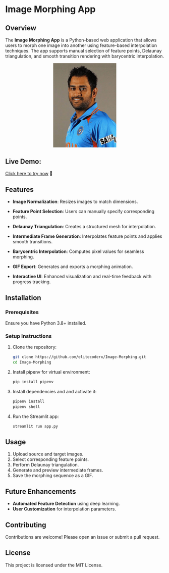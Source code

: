 # Image Morphing App

## Overview
The **Image Morphing App** is a Python-based web application that allows users to morph one image into another using feature-based interpolation techniques. The app supports manual selection of feature points, Delaunay triangulation, and smooth transition rendering with barycentric interpolation.

<p align="center">
  <img src="morphing.gif" alt="Image Morphing Example" width="200">
</p>

## Live Demo:
[Click here to try now](https://elitecoderx.streamlit.app/Image_Morphor) 🚀  

## Features
- **Image Normalization**: Resizes images to match dimensions.
- **Feature Point Selection**: Users can manually specify corresponding points.
- **Delaunay Triangulation**: Creates a structured mesh for interpolation.
- **Intermediate Frame Generation**: Interpolates feature points and applies smooth transitions.
- **Barycentric Interpolation**: Computes pixel values for seamless morphing.
- **GIF Export**: Generates and exports a morphing animation.

- **Interactive UI**: Enhanced visualization and real-time feedback with progress tracking.

## Installation
### Prerequisites
Ensure you have Python 3.8+ installed.

### Setup Instructions
1. Clone the repository:
   ```sh
   git clone https://github.com/elitecoderx/Image-Morphing.git
   cd Image-Morphing
   ```
2. Install pipenv for virtual environment:
   ```sh
   pip install pipenv
   ```
3. Install dependencies and and activate it:
   ```sh
   pipenv install
   pipenv shell
   ```
4. Run the Streamlit app:
   ```sh
   streamlit run app.py
   ```

## Usage
1. Upload source and target images.
2. Select corresponding feature points.
3. Perform Delaunay triangulation.
4. Generate and preview intermediate frames.
5. Save the morphing sequence as a GIF.

## Future Enhancements
- **Automated Feature Detection** using deep learning.
- **User Customization** for interpolation parameters.

## Contributing
Contributions are welcome! Please open an issue or submit a pull request.

## License
This project is licensed under the MIT License.

